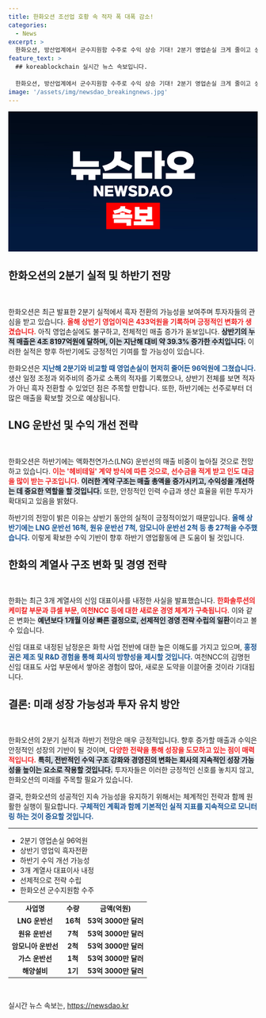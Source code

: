 ```yaml
---
title: 한화오션 조선업 호황 속 적자 폭 대폭 감소!
categories:
  - News
excerpt: >
  한화오션, 방산업계에서 군수지원함 수주로 수익 상승 기대! 2분기 영업손실 크게 줄이고 상반기 흑자전환. 새로운 대표이사 내정으로 내년도 전략 수립도 한창!
feature_text: >
  ## koreablockchain 실시간 뉴스 속보입니다.

  한화오션, 방산업계에서 군수지원함 수주로 수익 상승 기대! 2분기 영업손실 크게 줄이고 상반기 흑자전환. 새로운 대표이사 내정으로 내년도 전략 수립도 한창!
image: '/assets/img/newsdao_breakingnews.jpg'
---
```


<p><img src="/assets/img/newsdao_breakingnews.jpg" alt="koreablockchain 속보" /></p>

<h2 data-ke-size="size26">한화오션의 2분기 실적 및 하반기 전망</h2>

<p data-ke-size="size16">&nbsp;</p>

<p>한화오션은 최근 발표한 2분기 실적에서 흑자 전환의 가능성을 보여주며 투자자들의 관심을 받고 있습니다. <b><span style="color: #ee2323;">올해 상반기 영업이익은 433억원을 기록하며 긍정적인 변화가 생겼습니다.</span></b> 아직 영업손실에도 불구하고, 전체적인 매출 증가가 돋보입니다. <b><span style="background-color: #21538527;">상반기의 누적 매출은 4조 8197억원에 달하며, 이는 지난해 대비 약 39.3% 증가한 수치입니다.</span></b> 이러한 실적은 향후 하반기에도 긍정적인 기여를 할 가능성이 있습니다.</p>

<p>한화오션은 <b><span style="color: #1a5490;">지난해 2분기와 비교할 때 영업손실이 현저히 줄어든 96억원에 그쳤습니다.</span></b> 생산 일정 조정과 외주비의 증가로 소폭의 적자를 기록했으나, 상반기 전체를 보면 적자가 아닌 흑자 전환할 수 있었던 점은 주목할 만합니다. 또한, 하반기에는 선주로부터 더 많은 매출을 확보할 것으로 예상됩니다.</p>

<h2 data-ke-size="size26">LNG 운반선 및 수익 개선 전략</h2>

<p data-ke-size="size16">&nbsp;</p>

<p>한화오션은 하반기에는 액화천연가스(LNG) 운반선의 매출 비중이 높아질 것으로 전망하고 있습니다. <b><span style="color: #ee2323;">이는 '헤비테일' 계약 방식에 따른 것으로, 선수금을 적게 받고 인도 대금을 많이 받는 구조입니다.</span></b> <b><span style="background-color: #21538527;">이러한 계약 구조는 매출 총액을 증가시키고, 수익성을 개선하는 데 중요한 역할을 할 것입니다.</span></b> 또한, 안정적인 인력 수급과 생산 효율을 위한 투자가 확대되고 있음을 밝혔다.</p>

<p>하반기의 전망이 밝은 이유는 상반기 동안의 실적이 긍정적이었기 때문입니다. <b><span style="color: #1a5490;">올해 상반기에는 LNG 운반선 16척, 원유 운반선 7척, 암모니아 운반선 2척 등 총 27척을 수주했습니다.</span></b> 이렇게 확보한 수익 기반이 향후 하반기 영업활동에 큰 도움이 될 것입니다.</p>

<h2 data-ke-size="size26">한화의 계열사 구조 변화 및 경영 전략</h2>

<p data-ke-size="size16">&nbsp;</p>

<p>한화는 최근 3개 계열사의 신임 대표이사를 내정한 사실을 발표했습니다. <b><span style="color: #ee2323;">한화솔루션의 케미칼 부문과 큐셀 부문, 여천NCC 등에 대한 새로운 경영 체계가 구축됩니다.</span></b> 이와 같은 변화는 <b><span style="background-color: #21538527;">예년보다 1개월 이상 빠른 결정으로, 선제적인 경영 전략 수립의 일환</span></b>이라고 볼 수 있습니다.</p>

<p>신임 대표로 내정된 남정운은 화학 사업 전반에 대한 높은 이해도를 가지고 있으며, <b><span style="color: #1a5490;">홍정권은 제조 및 R&amp;D 경험을 통해 회사의 방향성을 제시할 것입니다.</span></b> 여천NCC의 김명헌 신임 대표도 사업 부문에서 쌓아온 경험이 많아, 새로운 도약을 이끌어줄 것이라 기대됩니다. </p>

<h2 data-ke-size="size26">결론: 미래 성장 가능성과 투자 유치 방안</h2>

<p data-ke-size="size16">&nbsp;</p>

<p>한화오션의 2분기 실적과 하반기 전망은 매우 긍정적입니다. 향후 증가할 매출과 수익은 안정적인 성장의 기반이 될 것이며, <b><span style="color: #ee2323;">다양한 전략을 통해 성장을 도모하고 있는 점이 매력적입니다.</span></b> <b><span style="background-color: #21538527;">특히, 전반적인 수익 구조 강화와 경영진의 변화는 회사의 지속적인 성장 가능성을 높이는 요소로 작용할 것입니다.</span></b> 투자자들은 이러한 긍정적인 신호를 놓치지 않고, 한화오션의 미래를 주목할 필요가 있습니다. </p>

<p>결국, 한화오션의 성공적인 지속 가능성을 유지하기 위해서는 체계적인 전략과 함께 원활한 실행이 필요합니다. <b><span style="color: #1a5490;">구체적인 계획과 함께 기본적인 실적 지표를 지속적으로 모니터링 하는 것이 중요할 것입니다.</span></b> </p>

<hr>

<ul>
  <li>2분기 영업손실 96억원</li>
  <li>상반기 영업익 흑자전환</li>
  <li>하반기 수익 개선 가능성</li>
  <li>3개 계열사 대표이사 내정</li>
  <li>선제적으로 전략 수립</li>
  <li>한화오션 군수지원함 수주</li>
</ul>

<table style="width: 100%; border-collapse: collapse;">
  <tr>
    <td style="text-align: center; height: 17px;"><b>사업명</b></td>
    <td style="text-align: center; height: 17px;"><b>수량</b></td>
    <td style="text-align: center; height: 17px;"><b>금액(억원)</b></td>
  </tr>
  <tr>
    <td style="text-align: center; height: 17px;"><b>LNG 운반선</b></td>
    <td style="text-align: center; height: 17px;"><b>16척</b></td>
    <td style="text-align: center; height: 17px;"><b>53억 3000만 달러</b></td>
  </tr>
  <tr>
    <td style="text-align: center; height: 17px;"><b>원유 운반선</b></td>
    <td style="text-align: center; height: 17px;"><b>7척</b></td>
    <td style="text-align: center; height: 17px;"><b>53억 3000만 달러</b></td>
  </tr>
  <tr>
    <td style="text-align: center; height: 17px;"><b>암모니아 운반선</b></td>
    <td style="text-align: center; height: 17px;"><b>2척</b></td>
    <td style="text-align: center; height: 17px;"><b>53억 3000만 달러</b></td>
  </tr>
  <tr>
    <td style="text-align: center; height: 17px;"><b>가스 운반선</b></td>
    <td style="text-align: center; height: 17px;"><b>1척</b></td>
    <td style="text-align: center; height: 17px;"><b>53억 3000만 달러</b></td>
  </tr>
  <tr>
    <td style="text-align: center; height: 17px;"><b>해양설비</b></td>
    <td style="text-align: center; height: 17px;"><b>1기</b></td>
    <td style="text-align: center; height: 17px;"><b>53억 3000만 달러</b></td>
  </tr>
</table>

<p data-ke-size="size16">&nbsp;</p>
실시간 뉴스 속보는, <a href="https://newsdao.kr" rel="dofollow">https://newsdao.kr</a>


